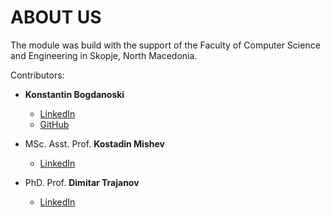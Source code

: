 # ABOUT US

The module was build with the support of the Faculty of Computer Science and Engineering in Skopje, North Macedonia.

Contributors:

- **Konstantin Bogdanoski**
    - [LinkedIn](https://www.linkedin.com/in/konstantin-bogdanoski/)
    - [GitHub](https://github.com/Konstantin-Bogdanoski)
    
- MSc. Asst. Prof. **Kostadin Mishev**
    - [LinkedIn](https://www.linkedin.com/in/kostadin-mishev-b6574a68/)

- PhD. Prof. **Dimitar Trajanov**
    - [LinkedIn](https://www.linkedin.com/in/dimitartrajanov/)